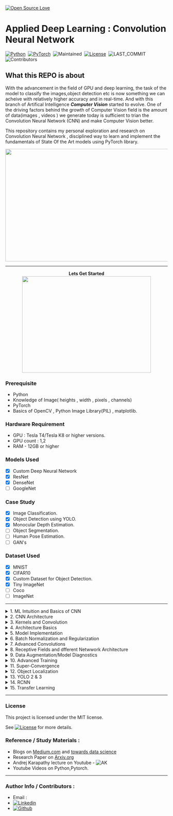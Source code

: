[![Open Source Love](https://badges.frapsoft.com/os/v1/open-source.png?v=103)](https://github.com/ellerbrock/open-source-badges/)


# Applied Deep Learning : Convolution Neural Network

[![Python](https://img.shields.io/badge/Language%20%26%20Version-Python%203.6%2B-brightgreen?logo=python)](https://www.python.org/)&nbsp;&nbsp;[![PyTorch](https://img.shields.io/badge/Library-PyTorch-brightgreen?logo=pytorch)](https://pytorch.org)&nbsp;&nbsp;![Maintained](https://img.shields.io/badge/Maintained-Yes-brightgreen?logo=github)&nbsp;&nbsp;[![License](https://img.shields.io/badge/LICENSE-MIT-brightgreen)](https://github.com/jagatabhay/TSAI/blob/master/LICENSE)&nbsp;&nbsp;![LAST_COMMIT](https://img.shields.io/github/last-commit/jagatabhay/TSAI)&nbsp;&nbsp;![Contributors](https://img.shields.io/github/contributors/jagatabhay/TSAI?style=plastic)&nbsp;&nbsp;


## What this REPO is about


With the advancement in the field of GPU and deep learning, the task of the model to classify the images,object detection etc is now something we can acheive with relatively higher accuracy and in real-time. And with this branch of Artifical Intelligence ***Computer Vision*** started to evolve. One of the driving factors behind the growth of Computer Vision field is the amount of data(images , videos ) we generate today is sufficient to trian the Convolution Neural Network (CNN) and make Computer Vision better.

This repository contains my personal exploration and research on Convolution Neural Network , disciplined way to learn and implement the fundamentals of State Of the Art models using PyTorch library.

<p align = 'center'>
  <img width = '600' height = '350' src = "https://github.com/jagatabhay/miscellaneous/blob/master/humanpose.gif">
 </p>


---

<p align="center">
  <b> Lets Get Started </b><br>
  <img width="400" height="300" src="https://github.com/jagatabhay/miscellaneous/blob/master/gettingstartedlogo.png">
</p>



### Prerequisite
- Python
- Knowledge of Image( heights , width , pixels , channels)
- PyTorch
- Basics of OpenCV , Python Image Library(PIL) , matplotlib.


### Hardware Requirement
- GPU : Tesla T4/Tesla K8 or higher versions.
- GPU count : 1,2
- RAM - 12GB or higher


### Models Used
- [x] Custom Deep Neural Network
- [x] ResNet
- [x] DenseNet
- [ ] GoogleNet

### Case Study
- [x] Image Classification.
- [x] Object Detection using YOLO.
- [x] Monocular Depth Estimation.
- [ ] Object Segmentation.
- [ ] Human Pose Estimation.
- [ ] GAN's

### Dataset Used
- [x] MNIST
- [x] CIFAR10
- [x] Custom Dataset for Object Detection.
- [x] Tiny ImageNet
- [ ] Coco
- [ ] ImageNet

---

<details>
  <summary>1. ML Intuition and Basics of CNN </summary>
   
Basics of python can be learnt on YouTube. Channels like Corey Shagffer [![YouTubeLogo](https://github.com/jagatabhay/TSAI/blob/master/S13/logo.png)](https://www.youtube.com/playlist?list=PL-osiE80TeTt2d9bfVyTiXJA-UTHn6WwU) and Telusko [![YouTubeLogo](https://github.com/jagatabhay/TSAI/blob/master/S13/logo.png)](https://www.youtube.com/c/Telusko/playlists) helped me a lot to learn about python basics.


Basics of CNN , how CNN learns , how different channels are formed , how DNN make sense of the inputs it gets ( __Features -> Edges & Gradients -> Textures -> Patterns -> Part of Objects -> Objects -> Scenes__ )Please see below. Resemblance of Human brain , eyes with computer vision field.

<p align='center'>
  <img src="https://github.com/jagatabhay/miscellaneous/blob/master/Edges%20and%20Gradient.PNG">
</p>

</details>

<details>
  <summary>2. CNN Architecture </summary>
   
Basic CNN Architecture , maintain symmetry by chosing odd size kernel(Example : 3X3 , 5X5), importance of choosing 3X3 kernel over 5X5 or higher odd kernel , Max-Pooling  , Receptive Field. Below image represents convolution from 5x5-3x3-1x1 and receptive field increase from left to right as convolution occurs or layers increases.
  
<p align='center'>
  <img src= 'https://github.com/jagatabhay/miscellaneous/blob/master/RF.gif'>
</p>
 
</details>
 
<details>
  <summary>3. Kernels and Convolution </summary>
  
Basic Pytorch architecture for working with neural networks, introduction to nn.Module, optimizers, forward and backward pass, datasets, how to apply simple augmentation.
 </details>


<details>
<summary>4. Architecture Basics</summary>

CNN Architecture components Fully Connected Layer , Drop-Out , Softmax , Learning-Rate , Batch-Size.

Work link Summary :
- Train MNIST Dataset to get 99.40% accuracy with given contraint. Kindly check the [worklink](https://github.com/jagatabhay/S4) to know more.
- Parameters : 
- Epoch : 20
- Learning Rate
- Batch Size 
- Highest Accuracy - 
- [Work Link](https://github.com/jagatabhay/S4)

Fully Connected layer(FC) vs Drop-Out vs Learning Rate is shown below respectively.
<p align='center'>
  <img width = 300 height = 200 src= 'https://github.com/jagatabhay/miscellaneous/blob/master/fullyconnectedlayer.png'>
  <img width = 300 height = 200 src= 'https://github.com/jagatabhay/miscellaneous/blob/master/droput.gif'>
  <img width = 300 height = 200 src= 'https://github.com/jagatabhay/miscellaneous/blob/master/LR.jpg'>
  </p>

</details>



<details>
    <summary>5. Model Implementation</summary>
    
Step by step approach to build neural network , debugg , and to optimize to get the best accuracy.
Kindly check [worklink](https://github.com/jagatabhay/S5) to know more.

Work link Summary :
- Train MNIST Dataset to get 99.40% accuracy with given contraint. Kindly check the [worklink](https://github.com/jagatabhay/S5) to know more.
- Parameters : 
- Epoch : 15
- Learning Rate :
- Batch Size :
- Highest Accuracy - 
- [Work Link](https://github.com/jagatabhay/S5)
</details>



<details>
<summary>6. Batch Normalization and Regularization</summary>
  

Importance of Normalization , Batch normalization , Regularization of Datasets. Thin line difference between normalization and equalization.
 
Work link Summary :
- Train MNIST Dataset to get 99.40% accuracy with contraint and add regularization to it.Kindly check the [worklink](https://github.com/jagatabhay/TSAI/tree/master/S6) to know more.
- Parameters : 
- Epoch : 15
- Learning Rate :
- Batch Size :
- Highest Accuracy - 
- [Work Link](https://github.com/jagatabhay/TSAI/tree/master/S6)

Original Data Mean vs Normalized Data mean is shown below recpectively.
<p align = 'center'>
  <img width = 400 height = 400 src = 'https://github.com/jagatabhay/miscellaneous/blob/master/normalization.png'>
 </p>
 
 </details>


<details>
<summary>7. Advanced Convolutions </summary>

Different Types of convolution like Normal Convoultion, Dilated Convolutions, Pointwise Convolution(1x1), DECONVOLUTION or Fractionally Strided OR Transpose Convolution, Pixel Shuffle Algorithm, Depthwise Separable Convolution, Grouped Convolution. Dilated, Depthwise , Grouped is shown below respectively.

Work link Summary :
- Train CIFAR10 Dataset to get more that 80% accuracy with contraints.Kindly check the [worklink](https://github.com/jagatabhay/TSAI/tree/master/S7) to know more.
- Parameters : 
- Epoch : 15
- Learning Rate :
- Batch Size :
- Highest Accuracy - 
- [Work Link](https://github.com/jagatabhay/TSAI/tree/master/S7)

Dilated Convolution vs Depthwise vs Group Convolution is shown below respectively.
<p align = 'center'>
  <img width = 350 height = 250 src = 'https://github.com/jagatabhay/miscellaneous/blob/master/dilatedConvulation.gif'>
  <img width = 350 height = 250 src = 'https://github.com/jagatabhay/miscellaneous/blob/master/depthwise.png'>
  <img width = 350 height = 250 src = 'https://github.com/jagatabhay/miscellaneous/blob/master/groupedconvulation.png'>
 </p> 
</details>


<details>
<summary>8. Receptive Fields and dfferent Netwwork Architecture </summary>

Introduction to different neural network architecture like AlexNet , VGG , ResNet, GoogleNet, Inception, ResNext. Different Version of it. Importance of having multiple Receptive field.

Work link Summary :
- Train CIFAR10 Dataset to get more that 85% accuracy using ResNet-18 architecture. Kindly check the [worklink](https://github.com/jagatabhay/TSAI/tree/master/S8) to know more.
- Model :
- Epoch : 15
- Learning Rate :
- Batch Size :
- Highest Accuracy - 
- [Work Link](https://github.com/jagatabhay/TSAI/tree/master/S8)

Comparison of architecture like AlexNet, VGGNet, ResNet is shown below.

<p align = 'center'>
  <img width = 400 height = 400 src='https://github.com/jagatabhay/miscellaneous/blob/master/AlexNet.png'>
  <img width = 400 height = 400 src='https://github.com/jagatabhay/miscellaneous/blob/master/VGGNet.png'>
  <img width = 400 height = 400 src='https://github.com/jagatabhay/miscellaneous/blob/master/ResNet.png'>
</p>

</details>


<details>
<summary>9. Data Augmentation/Model Diagnostics </summary>

One of the easy way to increase accuracy is to increase the receptive field(core idea of ResNet architecturec). One of the way also include regularization like DropOut , Batch Normalization , L1/L2 Regularization. All the above topic will fall short if the dataset is limited. And to tackle this we can use __Data Augmentation__ strategy.
Please see some the strategy mentiond images.

Work link Summary :
- Implement Augmentation module , GRADCAM module. And train the CIFAR10 dataset to achieve 87%+ accuracy. Kindly check the [worklink](https://github.com/jagatabhay/TSAI/tree/master/S9) to know more.
- Model :
- Epoch : 15
- Learning Rate :
- Batch Size :
- Highest Accuracy - 
- [Work Link]https://github.com/jagatabhay/TSAI/tree/master/S9)

Just have a look at different data augmentation strategy.
<p align = 'center'>
  <img width = 300 , height = 300 src = 'https://github.com/jagatabhay/miscellaneous/blob/master/DA1.png'>
  <img width = 300 , height = 300 src = 'https://github.com/jagatabhay/miscellaneous/blob/master/DA2.png'>
  <img width = 300 , height = 300 src = 'https://github.com/jagatabhay/miscellaneous/blob/master/DA3.png'>
</p>

</details>


<details>
<summary>10. Advanced Training </summary>

LR Finder.
This need to update.
[Work Link](https://github.com/jagatabhay/TSAI/tree/master/S10)
</details>


<details>
<summary>11. Super-Convergence </summary>

Implementation of phenomenon( Super-Convergence/One Cycle Policy) where a neural network can be trained on a faster magnitude than a standard training without hampering accuracy of the model.This is the implementation of reasearch paper [discussed here](https://arxiv.org/pdf/1708.07120.pdf). An intuition to implement this is that large learning rates regularize the training, hence requiring a reduction of all other forms of regularization in order to preserve the optimal balance. 

Work link Summary :
- Implement one-cycle policy along with data-augmentation strategy ad show GRADCAM module. And train the CIFAR10 dataset to achieve 90%+ accuracy. Kindly check the [worklink](https://github.com/jagatabhay/TSAI/tree/master/S11) to know more.
- Model :
- Epoch : 15
- Learning Rate :
- Batch Size :
- Highest Accuracy - 
- [Work Link](https://github.com/jagatabhay/TSAI/tree/master/S11)

One Cycle Minima , Test accuracy to show significance of Super-convergnece.

<p align = 'center'>
  <img width = 250 , height = 250 src= 'https://github.com/jagatabhay/miscellaneous/blob/master/OneCycleMinima.png'>
  <img width = 500 , height = 300 src= 'https://github.com/jagatabhay/miscellaneous/blob/master/OneCyclePolicy.png'>
 </p>
 
</details>


<details>
<summary>12. Object Localization </summary>

Difference between Image classification and Image localization ( aka Image/Object Detection ). Detection approaches like Sliding window alogorithm, Regional propasal algorithms, Anchor box,shown below respectively. Pros and Cons of different approaches. Detailed study of latest approach anchor box - IOU ( Intersection over Union ), MAP ( Mean Aeverage Precision ), centriods, K-Means algorithms to compute centroids. Understanding YOLO-V2 [loss function](https://www.meetup.com/Machine-Learning-India-Bangalore/messages/boards/thread/52385226).

Work link Summary :
- Train Tiny-ImageNet on ResNet-18 within contraint to acheive 50%+ accuracy. [worklink](https://github.com/jagatabhay/TSAI/tree/master/S12) to know more.
- Model : ResNet-18
- Epoch : 50
- Learning Rate :
- Batch Size :
- Highest Accuracy - 
- [Work Link](https://github.com/jagatabhay/TSAI/tree/master/S12)

Lets have a visualization of Sliding Window algorithm , Regional Proposal, Anchor Box.

<p align = 'center'>
  <img width = 300 height = 300 src='https://github.com/jagatabhay/miscellaneous/blob/master/SlidingWindow.gif'>
  <img width = 300 height = 300 src='https://github.com/jagatabhay/miscellaneous/blob/master/RegionalProposal.gif'>
  <img width = 300 height = 300 src='https://github.com/jagatabhay/miscellaneous/blob/master/AnchorBox.gif'>
</p>

</details>



<details>
<summary>13. YOLO 2 & 3 </summary>

Introduction to YOLO and why is it called YOLO ? FPS of YOLO. Anchor Box variation on datasets.

Work link Summary :
- Use OpenCV to detect COCO Dataset Objects. Collect a custom dataset of 500 Images and detection by YOLO. [worklink](https://github.com/jagatabhay/TSAI/tree/master/S13) to know more.
- Model : ResNet-18
- Epoch : 50
- Learning Rate :
- Batch Size :
- Highest Accuracy - 
- [Work Link](https://github.com/jagatabhay/TSAI/tree/master/S13)
- Object Detection Youtube Video - [![YouTube](https://github.com/jagatabhay/TSAI/blob/master/S13/logo.png)](https://www.youtube.com/watch?v=A0n0CvoeFEI)

<p align = 'center'>
  <img width = 350 height = 350 src = 'https://github.com/jagatabhay/miscellaneous/blob/master/YOLO.png'>
 </p>
 
</details>


<details>
  <summary>14. RCNN </summary>
  
<p align = 'center'>
  <img width = 600 height = 300 src= 'https://github.com/jagatabhay/miscellaneous/blob/master/MaskRCNN.png'>
 </p>
 
Introduction to RCNN family. RCNN family find it's root in  [Selective Search for Object Recognition - SSOR](https://ivi.fnwi.uva.nl/isis/publications/2013/UijlingsIJCV2013/UijlingsIJCV2013.pdf) and [Efficient Graph based Image Segmentation - EGIS](http://people.cs.uchicago.edu/~pff/papers/seg-ijcv.pdf). SSOR uses EGIS to create initial regions and then uses greedy algorithm to form categorize similar groups. And with the help of color channel , Image segmentation and Classification is done. Popular architecture are using SSOR and EGIS like Region with CNN features also knows as __R-CNN__ , __Fast R-CNN__, __Faster R-CNN__ where each one the architecture remove cons of previous one respectively. Now interestingly, we can add two additional convulation layer to build __Mask R-CNN__ from __Faster R-CNN__ architecture. Both the architecture as shown below Faster R-CNN vs Mask RCNN.



 ![](https://github.com/jagatabhay/miscellaneous/blob/master/FasterRCNNArchitecture.jpg)
 
 ![](https://github.com/jagatabhay/miscellaneous/blob/master/MaskRCNNArchitecture.png)

Work link Summary :
- .
- Model : ResNet-18
- Epoch : 50
- Learning Rate :
- Batch Size :
- Highest Accuracy - 
- [Work Link](https://github.com/jagatabhay/TSAI/tree/master/S13)

<p align>
</details>

<details>
  <summary>15. Transfer Learning</summary>
  
  this need to be updated
</details>


---


### License 

This project is licensed under the MIT license.

See [![License](https://img.shields.io/badge/LICENSE-MIT-brightgreen)](https://github.com/jagatabhay/TSAI/blob/master/LICENSE) for more details.


### Reference / Study Materials :
 - Blogs on [Medium.com](https://medium.com) and [towards data science](https://towardsdatascience.com/)
 - Research Paper on [Arxiv.org](https://arxiv.org/)
 - Andrej Karapathy lecture on Youtube - ![AK](https://github.com/jagatabhay/TSAI/blob/master/S13/logo.png)
 - Youtube Videos on Python,Pytorch.


---

### Author Info / Contributors :
- Email : 
- [![Linkedin](https://github.com/jagatabhay/TSAI/blob/master/logo.png)](https:google.com)
- [![Github](https://github.com/jagatabhay/TSAI/blob/master/S13/githublogo.png)](https://github.com/jagatabhay)
